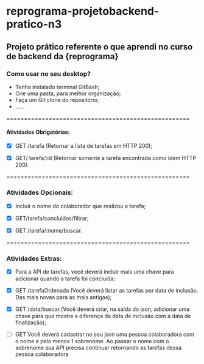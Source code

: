 # reprograma-projetobackend-pratico-n3
## Projeto prático referente o que aprendi no curso de backend da {reprograma}

### Como usar no seu desktop?
- Tenha instalado terminal GitBash;
- Crie uma pasta, para melhor organização;
- Faça um Git clone do repositório;
- ......

====================================================

#### Atividades Obrigatórias:

- [x] GET /tarefa (Retornar a lista de tarefas em HTTP 200);

- [x] GET/ tarefa/:id (Retornar somente a tarefa encontrada como idem HTTP 200).

====================================================

### Atividades Opcionais:

- [x] Incluir o nome do colaborador que realizou a tarefa;

- [x] GET/tarefa/concluidos/filtrar;

- [x] GET /tarefa/:nome/buscar.

====================================================

### Atividades Extras:


- [x] Para a API de tarefas, você deverá incluir mais uma chave para adicionar quando a tarefa foi concluída;

- [x] GET /tarefaOrdenada (Você deverá listar as tarefas por data de inclusão. Das mais novas para as mais antigas);

- [x] GET /data/buscar.(Você deverá criar, na saída do json, adicionar uma chave para que mostre a diferença da data de inclusão com a data de finalização);

- [ ]  GET Você deverá cadastrar no seu json uma pessoa colaboradora com o nome e pelo menos 1 sobrenome. Ao passar o nome com o sobrenome sua API precisa continuar retornando as tarefas dessa pessoa colaboradora